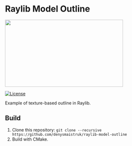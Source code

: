 # Raylib Model Outline
 
<img src="https://github.com/denysmaistruk/raylib-model-outline/assets/56446223/8d4f7d9e-5a2b-4c3f-bcf1-fd15a997cbfc" width="390" height="222">

[![License](https://img.shields.io/badge/license-MIT-blue.svg)](LICENSE)

Example of texture-based outline in Raylib.

## Build

1. Clone this repository: `git clone --recursive https://github.com/denysmaistruk/raylib-model-outline`
2. Build with CMake.
